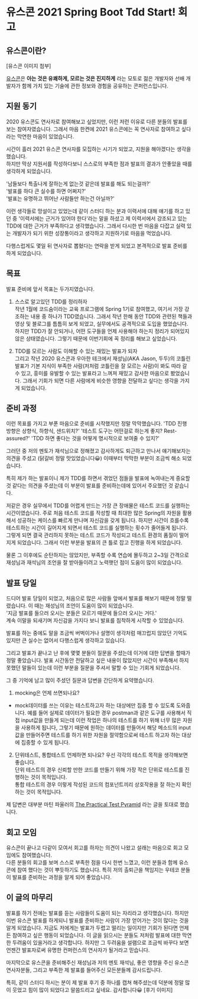 # 유스콘 2021 Spring Boot Tdd Start! 회고

## 유스콘이란?

[유스콘 이미지 첨부]

[유스콘](https://frost-witch-afb.notion.site/YOUTHCON-21-365e94c3df3443e5b1322520a8b1a2ef)은 **아는 것은 유쾌하게, 모르는 것은 진지하게** 라는 모토로 젊은 개발자와 선배 개발자가 함께 가치 있는 기술에 관한 정보와 경험을 공유하는 콘퍼런스입니다.

## 지원 동기

2020 유스콘도 연사자로 참여해보고 싶었지만, 이런 저런 이유로 다른 분들의 발표를 보는 참여자였습니다. 그래서 마음 한켠에 2021 유스콘에는 꼭 연사자로 참여하고 싶다라는 막연한 마음이 있었습니다.

시간이 흘러 2021 유스콘 연사자를 모집하는 시기가 되었고, 지원을 해야겠다는 생각을 했습니다.  
하지만 막상 지원서를 작성하다보니 스스로의 부족한 점과 발표의 결과가 안좋았을 때를 생각하게 되었습니다.

'남들보다 특출나게 잘하는게 없는것 같은데 발표를 해도 되는걸까?'  
'발표를 하다 큰 실수를 하면 어쩌지?'  
'발표는 유명하고 뛰어난 사람들만 하는건 아닐까?'

이런 생각들로 망설이고 있었는데 같이 스터디 하는 분과 이력서에 대해 얘기를 하고 있던 중 '이력서에는 근거가 있어야 한다'라는 말을 하셨고 제 이력서에서 강조되고 있는 TDD에 대한 근거가 부족하다고 생각했습니다. 그래서 다시한 번 마음을 다잡고 실력 있는 개발자가 되기 위한 성장통이라고 생각하고 지원하기로 마음을 먹었습니다.

다행스럽게도 몇일 뒤 연사자로 뽑혔다는 연락을 받게 되었고 본격적으로 발표 준비를 하게 되었습니다.

## 목표

발표 준비에 앞서 목표는 두가지였습니다.

1. 스스로 알고있던 TDD를 정리하자  
   작년 1월에 코드숨이라는 교육 프로그램에 Spring 1기로 참여했고, 여기서 가장 강조하는 내용 중 하나가 TDD였습니다. 그래서 작년 한해 동안 TDD와 관련된 책들과 영상 및 블로그를 틈틈히 보게 되었고, 실무에서도 공격적으로 도입을 했었습니다. 하지만 TDD가 잘 안되거나, 어떤 도구들을 언제 사용해야 하는지 정리가 되어있지 않은 상태였습니다. 그렇기 때문에 이번기회에 꼭 정리를 해보고 싶었습니다.

2. TDD를 모르는 사람도 이해할 수 있는 재밌는 발표가 되자  
   그리고 작년 2020 유스콘과 우아한 테크에서 재성님(AKA Jason, 두두)의 코틀린 발표가 기본 지식이 부족한 사람(저처럼 코틀린을 잘 모르는 사람)이 봐도 따라 갈 수 있고, 흥미를 유발할 수 있는 발표라고 느껴져 재밌고 감사한 마음으로 봤었습니다. 그래서 기회가 되면 다른 사람에게 비슷한 영향을 전달하고 싶다는 생각을 가지게 되었습니다.

## 준비 과정

이런 목표를 가지고 부푼 마음으로 준비를 시작했지만 정말 막막했습니다.
'TDD 진행 방향은 상향식, 하향식, 샌드위치?'
'테스트 도구는 어떤걸로 하는게 좋지? Rest-assured?'
'TDD 하면 좋다는 것을 어떻게 명시적으로 보여줄 수 있지?'

그러던 중 저의 멘토가 재석님으로 정해졌고 감사하게도 퇴근하고 만나서 얘기해보자는 의견을 주셨고 (닭갈비 정말 맛있었습니다😀) 이때부터 막막한 부분이 조금씩 해소 되었습니다.

특히 제가 하는 발표이니 제가 TDD를 하면서 겪었던 점들을 발표에 녹여내는게 중요할 것 같다는 의견을 주셨는데 이 부분이 발표를 준비하는데에 있어서 주요했던 것 같습니다.

저같은 경우 실무에서 TDD를 어렵게 만드는 가장 큰 장애물은 테스트 코드를 실행하는 시간이였습니다.
주로 처음 테스트 코드를 작성할 때 최대한 많은 Spring의 자원을 활용해서 성공하는 케이스를 빠르게 만나며 자신감을 갖게 됩니다. 하지만 시간이 흐를수록 테스트하는 시간이 길어지게 되면서 테스트 코드를 실행하는 횟수가 줄어들게 됩니다. 그렇게 되면 결국 관리하지 못하는 테스트 코드가 작성되고 테스트 환경의 품질이 떨어지게 되었습니다.
그래서 이런 부분을 발표의 큰 틀로 잡고 진행을 하게 되었습니다.

물론 그 이후에도 순탄하지는 않았지만, 부족할 수록 연습에 몰두하고 2~3일 간격으로 재성님과 재석님의 조언을 잘 받아들이려고 노력햇던 점이 도움이 많이 되었습니다.

## 발표 당일

드디어 발표 당일이 되었고, 처음으로 많은 사람들 앞에서 발표를 해보기 때문에 정말 떨렸습니다.
이 때는 재성님의 조언이 도움이 많이 되었습니다.  
'지금 발표를 들으러 오시는 분들은 모르기 때문에 들으러 오시는 거다.'  
계속 이말을 되새기며 자신감을 가지다 보니 발표를 침착하게 시작할 수 있었습니다.

발표를 하는 중에도 말을 조금씩 버벅이거나 설명이 생각처럼 매끄럽지 않았던 기억도 있지만 큰 실수는 없어서 다행스럽게 생각하고 있습니다.

그리고 발표가 끝나고 난 후에 몇몇 분들이 질문을 주셨는데 이거에 대한 답변을 할때가 정말 좋았습니다.
발표 시간동안 전달하고 싶은 내용이 많았지만 시간이 부족해서 하지 못했던 말들이 있는데 이런 부분을 질문을 주셔서 말할 수 있는 기회게 되었습니다.

그 중 기억에 남고 많이 주셨던 질문과 답변을 간단하게 요약했습니다.

1. mocking은 언제 쓰면되나요?

- mock데이터를 쓰는 이유는 테스트하고자 하는 대상에만 집중 할 수 있도록 도와줍니다.
  예를 들어 실제로 데이터가 필요한 경우 postman과 같은 도구를 사용해서 직접 input값을 만들게 되는데 이런 작업은 하나의 테스트를 하기 위해 너무 많은 자원을 사용하게 됩니다, 그렇기 때문에 원하는 데이터를 만들어서 해당 메소드의 input값을 만들어주면 테스트를 하기 위한 자원을 절약함으로써 테스트 하고자 하는 대상에 집중할 수 있게 됩니다.

2. 단위테스트, 통합테스트 언제하면 되나요?
   우선 각각의 테스트 목적을 생각해보면 좋습니다.  
   단위 테스트의 경우 신뢰할 만한 코드를 만들기 위해 가장 작은 단위로 테스트를 진행하는 것이 목적입니다.  
   통합 테스트의 경우 이렇게 작성된 코드의 컴포넌트끼리 상호작용을 잘 하는지 확인하는 것이 목적입니다.

제 답변은 대부분 마틴 파울러의 [The Practical Test Pyramid](https://martinfowler.com/articles/practical-test-pyramid.html#TheImportanceOftestAutomation) 라는 글을 토대로 했습니다.

## 회고 모임

유스콘이 끝나고 다같이 모여서 회고를 하자는 의견이 나왔고 설래는 마음으로 회고 모임에도 참여했습니다.  
다른 분들의 회고를 보며 스스로 부족한 점을 다시 한번 느꼈고, 이런 분들과 함께 유스콘에 참여 했다는 것이 뿌듯하기도 했습니다. 특히 저의 출퇴근을 책임지는 우테코 분들이 발표를 준비하는 과정을 알게 되어 좋았습니다.

## 이 글의 마무리

발표를 하기 전에는 발표를 듣는 사람들이 도움이 되는 자리라고 생각했습니다. 하지만 이번 유스콘 발표를 하게되니 발표를 준비하는 사람이 가장 얻어가는 것이 많다는 것을 알게 되었습니다. 지금도 저에게는 발표가 두렵고 떨리는 일이지만 기회가 된다면 언제든 참여하고 싶은 행동이 되었습니다. 이 글을 읽으시는 분들도 저처럼 발표에 대한 막연한 두려움이 있을거라고 생각합니다. 하지만 그 두려움을 설램으로 조금씩 바꾸다 보면 언젠간 발표자로써 유명한 컨퍼런스의 연사자가 될거라고 믿습니다.

마지막으로 유스콘을 준비해주신 재성님과 저의 멘토 재석님, 좋은 영향을 주신 유스콘 연사자분들, 그리고 부족한 제 발표를 들어주신 모든분들께 감사드립니다.

특히, 같이 스터디 하시는 분이 제 발표 후기 중 하나를 캡쳐 해주셨는데 덕분에 정말 많이 웃었고 힘이 많이 되었다고 말씀드리고 싶네요. 감사합니다😀
[후기 이미지]
